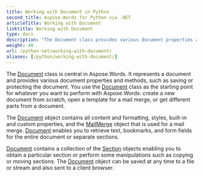 ```yaml
---
title: Working with Document in Python
second_title: Aspose.Words for Python via .NET
articleTitle: Working with Document
linktitle: Working with Document
type: docs
description: "The Document class provides various document properties and methods using Python. You use the `Document` class as the starting point for whatever you want to perform with Aspose.Words for Python. The Document object can be saved to a file or stream and also sent to a browser."
weight: 40
url: /python-net/working-with-document/
aliases: [/python/working-with-document/]
---
```


The [Document](https://reference.aspose.com/words/python-net/aspose.words/document/) class is central in Aspose.Words. It represents a document and provides various document properties and methods, such as saving or protecting the document. You use the [Document](https://reference.aspose.com/words/python-net/aspose.words/document/) class as the starting point for whatever you want to perform with Aspose.Words: create a new document from scratch, open a template for a mail merge, or get different parts from a document.

The [Document](https://reference.aspose.com/words/python-net/aspose.words/document/) object contains all content and formatting, styles, built-in and custom properties, and the [MailMerge](https://reference.aspose.com/words/python-net/aspose.words.mailmerging/mailmerge/) object that is used for a mail merge. [Document](https://reference.aspose.com/words/python-net/aspose.words/document/) enables you to retrieve text, bookmarks, and form fields for the entire document or separate sections.

[Document](https://reference.aspose.com/words/python-net/aspose.words/document/) contains a collection of the [Section](https://reference.aspose.com/words/python-net/aspose.words/section/) objects enabling you to obtain a particular section or perform some manipulations such as copying or moving sections. The [Document](https://reference.aspose.com/words/python-net/aspose.words/document/) object can be saved at any time to a file or stream and also sent to a client browser.
